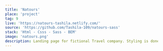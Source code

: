 ```yaml
---
title: 'Natours'
place: 'project'
tag: 9
live: 'https://natours-tashila.netlify.com/'
source: 'https://github.com/Tashila-109/natours-sass'
stack: 'Html - Csss - Sass - BEM'
image: 'natours.png'
description: Landing page for fictional Travel company. Styling is done with Sass and custom grid is used for layout. Advanced animations are also present on the website. The website is completely responsive.
---
```

